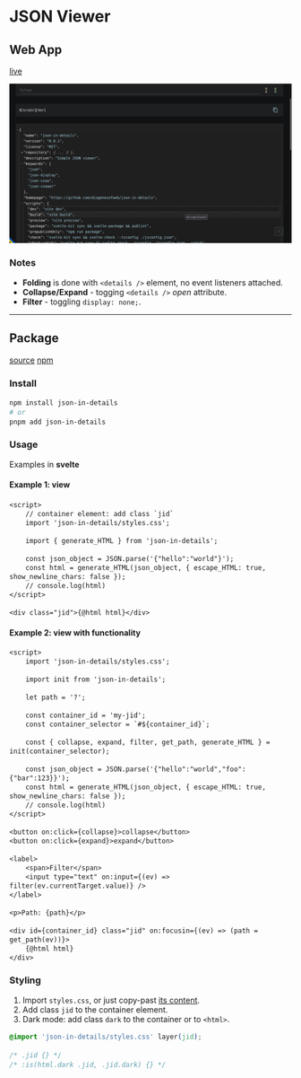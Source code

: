 # JSON Viewer

## Web App

[live](https://json-in-details.pages.dev)

![sceeenshot](./Screenshot.png)

### Notes

- **Folding** is done with `<details />` element, no event listeners attached.
- **Collapse/Expand** - togging `<details />` _open_ attribute.
- **Filter** - toggling `display: none;`.

---

## Package

[source](./src/lib/) [npm](https://www.npmjs.com/package/json-in-details)

### Install

```bash
npm install json-in-details
# or
pnpm add json-in-details
```

### Usage

Examples in **svelte**

#### Example 1: view

```svelte
<script>
	// container element: add class `jid`
	import 'json-in-details/styles.css';

	import { generate_HTML } from 'json-in-details';

	const json_object = JSON.parse('{"hello":"world"}');
	const html = generate_HTML(json_object, { escape_HTML: true, show_newline_chars: false });
	// console.log(html)
</script>

<div class="jid">{@html html}</div>
```

#### Example 2: view with functionality

```svelte
<script>
	import 'json-in-details/styles.css';

	import init from 'json-in-details';

	let path = '?';

	const container_id = 'my-jid';
	const container_selector = `#${container_id}`;

	const { collapse, expand, filter, get_path, generate_HTML } = init(container_selector);

	const json_object = JSON.parse('{"hello":"world","foo":{"bar":123}}');
	const html = generate_HTML(json_object, { escape_HTML: true, show_newline_chars: false });
	// console.log(html)
</script>

<button on:click={collapse}>collapse</button>
<button on:click={expand}>expand</button>

<label>
	<span>Filter</span>
	<input type="text" on:input={(ev) => filter(ev.currentTarget.value)} />
</label>

<p>Path: {path}</p>

<div id={container_id} class="jid" on:focusin={(ev) => (path = get_path(ev))}>
	{@html html}
</div>
```

### Styling

1. Import `styles.css`, or just copy-past [its content](./src/lib/styles.css).
2. Add class `jid` to the container element.
3. Dark mode: add class `dark` to the container or to `<html>`.

```css
@import 'json-in-details/styles.css' layer(jid);

/* .jid {} */
/* :is(html.dark .jid, .jid.dark) {} */
```
